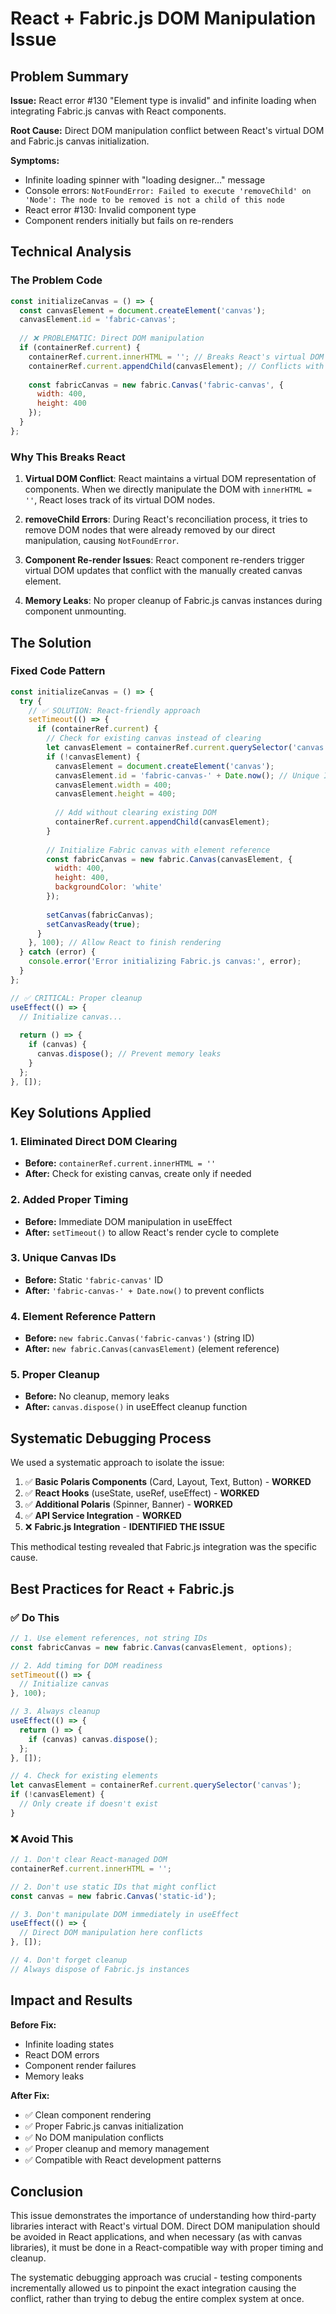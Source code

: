 # React + Fabric.js DOM Manipulation Issue

## Problem Summary

**Issue:** React error #130 "Element type is invalid" and infinite loading when integrating Fabric.js canvas with React components.

**Root Cause:** Direct DOM manipulation conflict between React's virtual DOM and Fabric.js canvas initialization.

**Symptoms:**
- Infinite loading spinner with "loading designer..." message
- Console errors: `NotFoundError: Failed to execute 'removeChild' on 'Node': The node to be removed is not a child of this node`
- React error #130: Invalid component type
- Component renders initially but fails on re-renders

## Technical Analysis

### The Problem Code

```javascript
const initializeCanvas = () => {
  const canvasElement = document.createElement('canvas');
  canvasElement.id = 'fabric-canvas';
  
  // ❌ PROBLEMATIC: Direct DOM manipulation
  if (containerRef.current) {
    containerRef.current.innerHTML = ''; // Breaks React's virtual DOM
    containerRef.current.appendChild(canvasElement); // Conflicts with React
    
    const fabricCanvas = new fabric.Canvas('fabric-canvas', {
      width: 400,
      height: 400
    });
  }
};
```

### Why This Breaks React

1. **Virtual DOM Conflict**: React maintains a virtual DOM representation of components. When we directly manipulate the DOM with `innerHTML = ''`, React loses track of its virtual DOM nodes.

2. **removeChild Errors**: During React's reconciliation process, it tries to remove DOM nodes that were already removed by our direct manipulation, causing `NotFoundError`.

3. **Component Re-render Issues**: React component re-renders trigger virtual DOM updates that conflict with the manually created canvas element.

4. **Memory Leaks**: No proper cleanup of Fabric.js canvas instances during component unmounting.

## The Solution

### Fixed Code Pattern

```javascript
const initializeCanvas = () => {
  try {
    // ✅ SOLUTION: React-friendly approach
    setTimeout(() => {
      if (containerRef.current) {
        // Check for existing canvas instead of clearing
        let canvasElement = containerRef.current.querySelector('canvas');
        if (!canvasElement) {
          canvasElement = document.createElement('canvas');
          canvasElement.id = 'fabric-canvas-' + Date.now(); // Unique ID
          canvasElement.width = 400;
          canvasElement.height = 400;
          
          // Add without clearing existing DOM
          containerRef.current.appendChild(canvasElement);
        }
        
        // Initialize Fabric canvas with element reference
        const fabricCanvas = new fabric.Canvas(canvasElement, {
          width: 400,
          height: 400,
          backgroundColor: 'white'
        });
        
        setCanvas(fabricCanvas);
        setCanvasReady(true);
      }
    }, 100); // Allow React to finish rendering
  } catch (error) {
    console.error('Error initializing Fabric.js canvas:', error);
  }
};

// ✅ CRITICAL: Proper cleanup
useEffect(() => {
  // Initialize canvas...
  
  return () => {
    if (canvas) {
      canvas.dispose(); // Prevent memory leaks
    }
  };
}, []);
```

## Key Solutions Applied

### 1. Eliminated Direct DOM Clearing
- **Before:** `containerRef.current.innerHTML = ''`
- **After:** Check for existing canvas, create only if needed

### 2. Added Proper Timing
- **Before:** Immediate DOM manipulation in useEffect
- **After:** `setTimeout()` to allow React's render cycle to complete

### 3. Unique Canvas IDs
- **Before:** Static `'fabric-canvas'` ID
- **After:** `'fabric-canvas-' + Date.now()` to prevent conflicts

### 4. Element Reference Pattern
- **Before:** `new fabric.Canvas('fabric-canvas')` (string ID)
- **After:** `new fabric.Canvas(canvasElement)` (element reference)

### 5. Proper Cleanup
- **Before:** No cleanup, memory leaks
- **After:** `canvas.dispose()` in useEffect cleanup function

## Systematic Debugging Process

We used a systematic approach to isolate the issue:

1. ✅ **Basic Polaris Components** (Card, Layout, Text, Button) - **WORKED**
2. ✅ **React Hooks** (useState, useRef, useEffect) - **WORKED**  
3. ✅ **Additional Polaris** (Spinner, Banner) - **WORKED**
4. ✅ **API Service Integration** - **WORKED**
5. ❌ **Fabric.js Integration** - **IDENTIFIED THE ISSUE**

This methodical testing revealed that Fabric.js integration was the specific cause.

## Best Practices for React + Fabric.js

### ✅ Do This

```javascript
// 1. Use element references, not string IDs
const fabricCanvas = new fabric.Canvas(canvasElement, options);

// 2. Add timing for DOM readiness
setTimeout(() => {
  // Initialize canvas
}, 100);

// 3. Always cleanup
useEffect(() => {
  return () => {
    if (canvas) canvas.dispose();
  };
}, []);

// 4. Check for existing elements
let canvasElement = containerRef.current.querySelector('canvas');
if (!canvasElement) {
  // Only create if doesn't exist
}
```

### ❌ Avoid This

```javascript
// 1. Don't clear React-managed DOM
containerRef.current.innerHTML = '';

// 2. Don't use static IDs that might conflict
const canvas = new fabric.Canvas('static-id');

// 3. Don't manipulate DOM immediately in useEffect
useEffect(() => {
  // Direct DOM manipulation here conflicts
}, []);

// 4. Don't forget cleanup
// Always dispose of Fabric.js instances
```

## Impact and Results

**Before Fix:**
- Infinite loading states
- React DOM errors
- Component render failures
- Memory leaks

**After Fix:**
- ✅ Clean component rendering
- ✅ Proper Fabric.js canvas initialization  
- ✅ No DOM manipulation conflicts
- ✅ Proper cleanup and memory management
- ✅ Compatible with React development patterns

## Conclusion

This issue demonstrates the importance of understanding how third-party libraries interact with React's virtual DOM. Direct DOM manipulation should be avoided in React applications, and when necessary (as with canvas libraries), it must be done in a React-compatible way with proper timing and cleanup.

The systematic debugging approach was crucial - testing components incrementally allowed us to pinpoint the exact integration causing the conflict, rather than trying to debug the entire complex system at once.